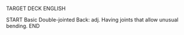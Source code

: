 TARGET DECK
ENGLISH

START
Basic
Double-jointed
Back: adj. Having joints that allow unusual bending.
END
